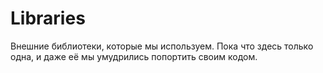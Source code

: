 # Libraries

Внешние библиотеки, которые мы используем. Пока что здесь только одна, и
даже её мы умудрились попортить своим кодом.
